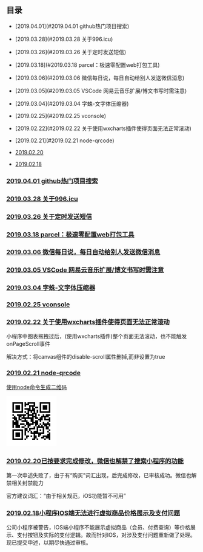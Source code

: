 ## 目录

* [2019.04.01](#2019.04.01 github热门项目搜索)

* [2019.03.28](#2019.03.28 关于996.icu)

* [2019.03.26](#2019.03.26 关于定时发送短信)

* [2019.03.18](#2019.03.18 parcel：极速零配置web打包工具)

* [2019.03.06](#2019.03.06 微信每日说，每日自动给别人发送微信消息)

* [2019.03.05](#2019.03.05 VSCode 网易云音乐扩展/博文书写时需注意)

* [2019.03.04](#2019.03.04 字蛛-文字体压缩器)

* [2019.02.25](#2019.02.25 vconsole)

* [2019.02.22](#2019.02.22 关于使用wxcharts插件使得页面无法正常滚动)

* [2019.02.21](#2019.02.21 node-qrcode)

* [2019.02.20](#2019.02.20已按要求完成修改，微信也解禁了搜索小程序的功能)

* [2019.02.18](#2019.02.18小程序IOS端无法进行虚拟商品价格展示及支付问题)

### [2019.04.01 github热门项目搜索](https://github.com/Gwemz/daily/issues/2)

### [2019.03.28 关于996.icu](https://github.com/Gwemz/daily/issues/3)

### [2019.03.26 关于定时发送短信](https://github.com/Gwemz/daily/issues/4)

### [2019.03.18 parcel：极速零配置web打包工具](https://github.com/Gwemz/daily/issues/5)

### [2019.03.06 微信每日说，每日自动给别人发送微信消息](https://github.com/gengchen528/wechatBot)

### [2019.03.05 VSCode 网易云音乐扩展/博文书写时需注意](https://github.com/Gwemz/daily/issues/6)

### [2019.03.04 字蛛-文字体压缩器](http://font-spider.org/)

### [2019.02.25 vconsole](https://github.com/Gwemz/daily/issues/7)

### [2019.02.22 关于使用wxcharts插件使得页面无法正常滚动]()

小程序中图表拖拽过后，(使用wxcharts插件)整个页面无法滚动，也不能触发onPageScroll事件

解决方式：将canvas组件的disable-scroll属性删掉,而非设置为true

### [2019.02.21 node-qrcode]()

[使用node命令生成二维码](https://github.com/soldair/node-qrcode)

![img](../imgs/qrcode.png)

### [2019.02.20已按要求完成修改，微信也解禁了搜索小程序的功能]()

第一次申述失败了，由于有“购买”词汇出现，后完成修改，已审核成功。微信也解禁相关封禁能力

官方建议词汇：“由于相关规范，iOS功能暂不可用”

### [2019.02.18小程序IOS端无法进行虚拟商品价格展示及支付问题]()

公司小程序被警告，IOS端小程序不能展示虚拟商品（会员、付费查询）等价格展示、支付按钮及实际的支付逻辑。故而针对IOS，对涉及支付问题重新做了处理。现已提交申述，以期尽快通过审核。